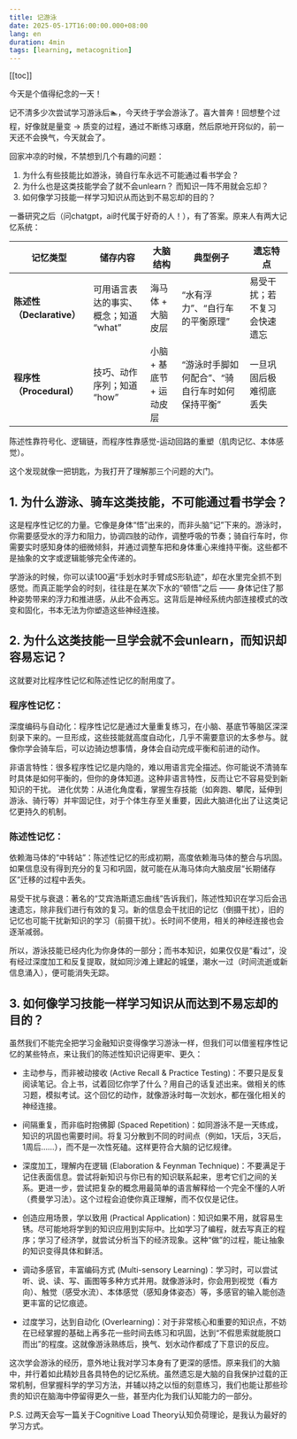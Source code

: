 ```yaml
---
title: 记游泳
date: 2025-05-17T16:00:00.000+08:00
lang: en
duration: 4min
tags: [learning, metacognition]
---
```


[[toc]]

今天是个值得纪念的一天！

记不清多少次尝试学习游泳后🏊，今天终于学会游泳了。喜大普奔！回想整个过程，好像就是量变 → 质变的过程，通过不断练习琢磨，然后原地开窍似的，前一天还不会换气，今天就会了。

回家冲凉的时候，不禁想到几个有趣的问题：

1. 为什么有些技能比如游泳，骑自行车永远不可能通过看书学会？
2. 为什么也是这类技能学会了就不会unlearn？ 而知识一阵不用就会忘却？
3. 如何像学习技能一样学习知识从而达到不易忘却的目的？

一番研究之后（问chatgpt，ai时代属于好奇的人！），有了答案。原来人有两大记忆系统：

| 记忆类型                  | 储存内容                              | 大脑结构                 | 典型例子                                       | 遗忘特点                     |
| ------------------------- | ------------------------------------- | ------------------------ | ---------------------------------------------- | ---------------------------- |
| **陈述性（Declarative）** | 可用语言表达的事实、概念；知道 “what” | 海马体 + 大脑皮层        | “水有浮力”、“自行车的平衡原理”                 | 易受干扰；若不复习会快速遗忘 |
| **程序性（Procedural）**  | 技巧、动作序列；知道 “how”            | 小脑 + 基底节 + 运动皮层 | “游泳时手脚如何配合”、“骑自行车时如何保持平衡” | 一旦巩固后极难彻底丢失       |

陈述性靠符号化、逻辑链，而程序性靠感觉-运动回路的重塑（肌肉记忆、本体感觉）。

这个发现就像一把钥匙，为我打开了理解那三个问题的大门。

## 1. 为什么游泳、骑车这类技能，不可能通过看书学会？

这是程序性记忆的力量。它像是身体“悟”出来的，而非头脑“记”下来的。游泳时，你需要感受水的浮力和阻力，协调四肢的动作，调整呼吸的节奏；骑自行车时，你需要实时感知身体的细微倾斜，并通过调整车把和身体重心来维持平衡。这些都不是抽象的文字或逻辑能够完全传递的。

学游泳的时候，你可以读100遍“手划水时手臂成S形轨迹”，却在水里完全抓不到感觉。而真正能学会的时刻，往往是在某次下水的“顿悟”之后 —— 身体记住了那种姿势带来的浮力和推进感，从此不会再忘。这背后是神经系统内部连接模式的改变和固化，书本无法为你塑造这些神经连接。

## 2. 为什么这类技能一旦学会就不会unlearn，而知识却容易忘记？

这就要对比程序性记忆和陈述性记忆的耐用度了。

### 程序性记忆：

深度编码与自动化：程序性记忆是通过大量重复练习，在小脑、基底节等脑区深深刻录下来的。一旦形成，这些技能就高度自动化，几乎不需要意识的太多参与。就像你学会骑车后，可以边骑边想事情，身体会自动完成平衡和前进的动作。

非语言特性：很多程序性记忆是内隐的，难以用语言完全描述。你可能说不清骑车时具体是如何平衡的，但你的身体知道。这种非语言特性，反而让它不容易受到新知识的干扰。
进化优势：从进化角度看，掌握生存技能（如奔跑、攀爬，延伸到游泳、骑行等）并牢固记住，对于个体生存至关重要，因此大脑进化出了让这类记忆更持久的机制。

### 陈述性记忆：

依赖海马体的“中转站”：陈述性记忆的形成初期，高度依赖海马体的整合与巩固。如果信息没有得到充分的复习和巩固，就可能在从海马体向大脑皮层“长期储存区”迁移的过程中丢失。

易受干扰与衰退：著名的“艾宾浩斯遗忘曲线”告诉我们，陈述性知识在学习后会迅速遗忘，除非我们进行有效的复习。新的信息会干扰旧的记忆（倒摄干扰），旧的记忆也可能干扰新知识的学习（前摄干扰）。长时间不使用，相关的神经连接也会逐渐减弱。

所以，游泳技能已经内化为你身体的一部分；而书本知识，如果仅仅是“看过”，没有经过深度加工和反复提取，就如同沙滩上建起的城堡，潮水一过（时间流逝或新信息涌入），便可能消失无踪。

## 3. 如何像学习技能一样学习知识从而达到不易忘却的目的？

虽然我们不能完全把学习金融知识变得像学习游泳一样，但我们可以借鉴程序性记忆的某些特点，来让我们的陈述性知识记得更牢、更久：

- 主动参与，而非被动接收 (Active Recall & Practice Testing)：不要只是反复阅读笔记。合上书，试着回忆你学了什么？用自己的话复述出来。做相关的练习题，模拟考试。这个回忆的动作，就像游泳时每一次划水，都在强化相关的神经连接。

- 间隔重复，而非临时抱佛脚 (Spaced Repetition)：如同游泳不是一天练成，知识的巩固也需要时间。将复习分散到不同的时间点（例如，1天后，3天后，1周后……），而不是一次性死磕。这样更符合大脑的记忆规律。

- 深度加工，理解内在逻辑 (Elaboration & Feynman Technique)：不要满足于记住表面信息。尝试将新知识与你已有的知识联系起来，思考它们之间的关系。更进一步，尝试把复杂的概念用最简单的语言解释给一个完全不懂的人听（费曼学习法）。这个过程会迫使你真正理解，而不仅仅是记住。

- 创造应用场景，学以致用 (Practical Application)：知识如果不用，就容易生锈。尽可能地将学到的知识应用到实际中。比如学习了编程，就去写真正的程序；学习了经济学，就尝试分析当下的经济现象。这种“做”的过程，能让抽象的知识变得具体和鲜活。

- 调动多感官，丰富编码方式 (Multi-sensory Learning)：学习时，可以尝试听、说、读、写、画图等多种方式并用。就像游泳时，你会用到视觉（看方向）、触觉（感受水流）、本体感觉（感知身体姿态）等，多感官的输入能创造更丰富的记忆痕迹。

- 过度学习，达到自动化 (Overlearning)：对于非常核心和重要的知识点，不妨在已经掌握的基础上再多花一些时间去练习和巩固，达到“不假思索就能脱口而出”的程度。这就像游泳熟练后，换气、划水动作都成了下意识的反应。

这次学会游泳的经历，意外地让我对学习本身有了更深的感悟。原来我们的大脑中，并行着如此精妙且各具特色的记忆系统。虽然遗忘是大脑的自我保护过载的正常机制，但掌握科学的学习方法，并辅以持之以恒的刻意练习，我们也能让那些珍贵的知识在脑海中停留得更久一些，甚至内化为我们认知能力的一部分。

P.S. 过两天会写一篇关于Cognitive Load Theory认知负荷理论，是我认为最好的学习方式。
